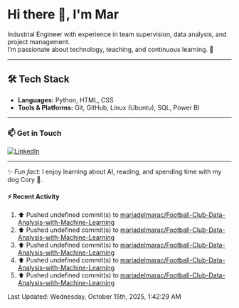 # Hi there 👋, I'm Mar  

Industrial Engineer with experience in team supervision, data analysis, and project management.  
I’m passionate about technology, teaching, and continuous learning. 🚀  

---

## 🛠️ Tech Stack

- **Languages:** Python, HTML, CSS  
- **Tools & Platforms:** Git, GitHub, Linux (Ubuntu), SQL, Power BI  

---

### 📫 Get in Touch

[![LinkedIn](https://img.shields.io/badge/LinkedIn-Profile-blue?style=flat&logo=linkedin)](https://www.linkedin.com/in/mariadelmaracs/)

---

✨ *Fun fact:* I enjoy learning about AI, reading, and spending time with my dog Cory 🐶.  

#### :zap: Recent Activity
<!--RECENT_ACTIVITY:start-->
1. ⬆️ Pushed undefined commit(s) to [mariadelmarac/Football-Club-Data-Analysis-with-Machine-Learning](https://github.com/mariadelmarac/Football-Club-Data-Analysis-with-Machine-Learning)<br>
2. ⬆️ Pushed undefined commit(s) to [mariadelmarac/Football-Club-Data-Analysis-with-Machine-Learning](https://github.com/mariadelmarac/Football-Club-Data-Analysis-with-Machine-Learning)<br>
3. ⬆️ Pushed undefined commit(s) to [mariadelmarac/Football-Club-Data-Analysis-with-Machine-Learning](https://github.com/mariadelmarac/Football-Club-Data-Analysis-with-Machine-Learning)<br>
4. ⬆️ Pushed undefined commit(s) to [mariadelmarac/Football-Club-Data-Analysis-with-Machine-Learning](https://github.com/mariadelmarac/Football-Club-Data-Analysis-with-Machine-Learning)<br>
5. ⬆️ Pushed undefined commit(s) to [mariadelmarac/Football-Club-Data-Analysis-with-Machine-Learning](https://github.com/mariadelmarac/Football-Club-Data-Analysis-with-Machine-Learning)<br>
<!--RECENT_ACTIVITY:end-->
<!--RECENT_ACTIVITY:last_update-->
Last Updated: Wednesday, October 15th, 2025, 1:42:29 AM
<!--RECENT_ACTIVITY:last_update_end-->